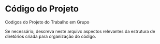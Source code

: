 # Código do Projeto

Codigos do Projeto do Trabalho em Grupo

Se necessário, descreva neste arquivo aspectos relevantes da estrutura de diretórios criada para organização do código.
